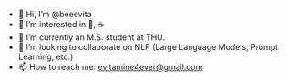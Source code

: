 - 👋 Hi, I’m @beeevita
- 👀 I’m interested in 🎵, ☕️
- 🌱 I’m currently an M.S. student at THU.
- 💞️ I’m looking to collaborate on NLP (Large Language Models, Prompt Learning, etc.)
- 📫 How to reach me: evitamine4ever@gmail.com

<!---
beeevita/beeevita is a ✨ special ✨ repository because its `README.md` (this file) appears on your GitHub profile.
You can click the Preview link to take a look at your changes.
--->

